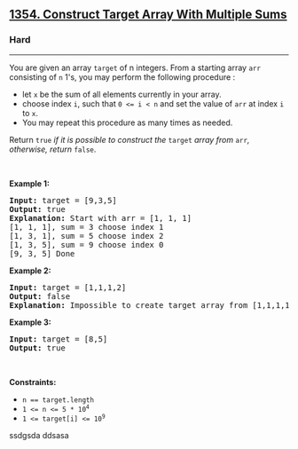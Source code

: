 <h2><a href="https://leetcode.com/problems/construct-target-array-with-multiple-sums/">1354. Construct Target Array With Multiple Sums</a></h2><h3>Hard</h3><hr><div><p>You are given an array <code>target</code> of n integers. From a starting array <code>arr</code> consisting of <code>n</code> 1's, you may perform the following procedure :</p>

<ul>
	<li>let <code>x</code> be the sum of all elements currently in your array.</li>
	<li>choose index <code>i</code>, such that <code>0 &lt;= i &lt; n</code> and set the value of <code>arr</code> at index <code>i</code> to <code>x</code>.</li>
	<li>You may repeat this procedure as many times as needed.</li>
</ul>

<p>Return <code>true</code> <em>if it is possible to construct the</em> <code>target</code> <em>array from</em> <code>arr</code><em>, otherwise, return</em> <code>false</code>.</p>

<p>&nbsp;</p>
<p><strong>Example 1:</strong></p>

<pre><strong>Input:</strong> target = [9,3,5]
<strong>Output:</strong> true
<strong>Explanation:</strong> Start with arr = [1, 1, 1] 
[1, 1, 1], sum = 3 choose index 1
[1, 3, 1], sum = 5 choose index 2
[1, 3, 5], sum = 9 choose index 0
[9, 3, 5] Done
</pre>

<p><strong>Example 2:</strong></p>

<pre><strong>Input:</strong> target = [1,1,1,2]
<strong>Output:</strong> false
<strong>Explanation:</strong> Impossible to create target array from [1,1,1,1].
</pre>

<p><strong>Example 3:</strong></p>

<pre><strong>Input:</strong> target = [8,5]
<strong>Output:</strong> true
</pre>

<p>&nbsp;</p>
<p><strong>Constraints:</strong></p>

<ul>
	<li><code>n == target.length</code></li>
	<li><code>1 &lt;= n &lt;= 5 * 10<sup>4</sup></code></li>
	<li><code>1 &lt;= target[i] &lt;= 10<sup>9</sup></code></li>
</ul>
</div>











ssdgsda
ddsasa

